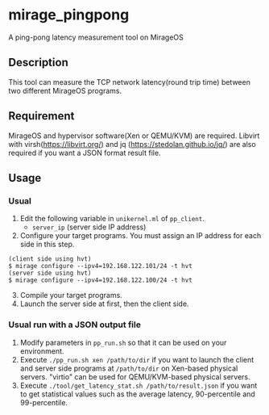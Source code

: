 # mirage_pingpong
A ping-pong latency measurement tool on MirageOS

## Description
This tool can measure the TCP network latency(round trip time) between two different MirageOS programs.

## Requirement
MirageOS and hypervisor software(Xen or QEMU/KVM) are required.
Libvirt with virsh(https://libvirt.org/) and jq (https://stedolan.github.io/jq/) are also required if you want a JSON format result file.

## Usage
### Usual
1. Edit the following variable in `unikernel.ml` of `pp_client`.
    - `server_ip` (server side IP address)
2.  Configure your target programs. You must assign an IP address for each side in this step.
```
(client side using hvt)
$ mirage configure --ipv4=192.168.122.101/24 -t hvt
(server side using hvt)
$ mirage configure --ipv4=192.168.122.100/24 -t hvt
```
3. Compile your target programs.
4. Launch the server side at first, then the client side.

### Usual run with a JSON output file
1. Modify parameters in `pp_run.sh` so that it can be used on your environment.  
2. Execute `./pp_run.sh xen /path/to/dir` if you want to launch the client and server side programs at `/path/to/dir` on Xen-based physical servers. "virtio" can be used for QEMU/KVM-based physical servers.
3. Execute `./tool/get_latency_stat.sh /path/to/result.json` if you want to get statistical values such as the average latency, 90-percentile and 99-percentile.
